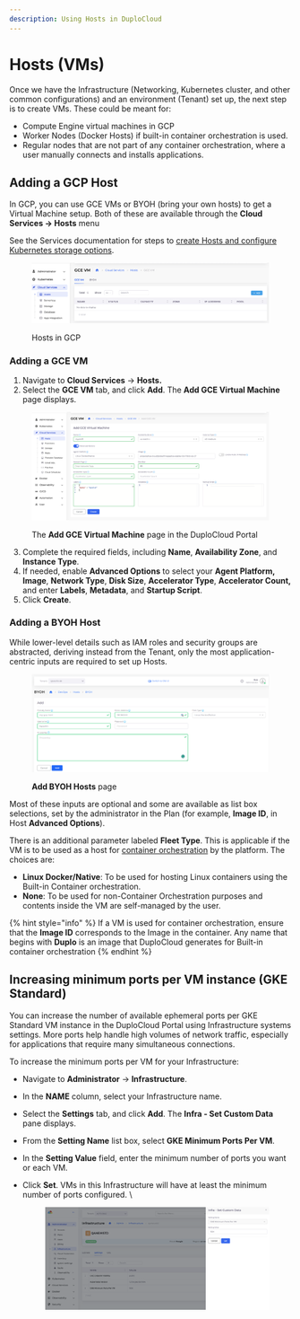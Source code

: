 ```yaml
---
description: Using Hosts in DuploCloud
---
```


# Hosts (VMs)

Once we have the Infrastructure (Networking, Kubernetes cluster, and other common configurations) and an environment (Tenant) set up, the next step is to create VMs. These could be meant for:

* Compute Engine virtual machines in GCP
* Worker Nodes (Docker Hosts) if built-in container orchestration is used.
* Regular nodes that are not part of any container orchestration, where a user manually connects and installs applications.&#x20;

## Adding a GCP Host <a href="#id-3-toc-title" id="id-3-toc-title"></a>

In GCP, you can use GCE VMs or BYOH (bring your own hosts) to get a Virtual Machine setup. Both of these are available through the **Cloud Services -> Hosts** menu

See the Services documentation for steps to [create Hosts and configure Kubernetes storage options](../gcp-services/containers/).&#x20;

<div align="left">

<figure><img src="../../.gitbook/assets/Screenshot 2024-02-12 at 5.21.26 PM.png" alt=""><figcaption><p>Hosts in GCP</p></figcaption></figure>

</div>

### Adding a GCE VM

1. Navigate to **Cloud Services** -> **Hosts.**&#x20;
2. Select the **GCE VM** tab, and click **Add**. The **Add GCE Virtual Machine** page displays.

<figure><img src="../../.gitbook/assets/disk size.png" alt=""><figcaption><p>The <strong>Add GCE Virtual Machine</strong> page in the DuploCloud Portal</p></figcaption></figure>

3. Complete the required fields, including **Name**, **Availability Zone**, and **Instance Type**.&#x20;
4. If needed, enable **Advanced Options** to select your **Agent Platform, Image**, **Network Type**, **Disk Size**, **Accelerator Type**, **Accelerator Count,** and enter **Labels**, **Metadata**, and **Startup Script**.
5. Click **Create**.&#x20;

### Adding a BYOH Host

While lower-level details such as IAM roles and security groups are abstracted, deriving instead from the Tenant, only the most application-centric inputs are required to set up Hosts.&#x20;

<div align="left">

<figure><img src="../../.gitbook/assets/GCP_HOSTS_Add_BYOH.png" alt=""><figcaption><p><strong>Add BYOH Hosts</strong> page </p></figcaption></figure>

</div>

Most of these inputs are optional and some are available as list box selections, set by the administrator in the Plan (for example, **Image ID**, in Host **Advanced Options**).&#x20;

There is an additional parameter labeled **Fleet Type**. This is applicable if the VM is to be used as a host for [container orchestration](../container-deployments/container-orchestrators.md) by the platform. The choices are:

* **Linux Docker/Native**: To be used for hosting Linux containers using the Built-in Container orchestration.      &#x20;
* **None**: To be used for non-Container Orchestration purposes and contents inside the VM are self-managed by the user.

{% hint style="info" %}
If a VM is used for container orchestration, ensure that the **Image ID** corresponds to the Image in the container. Any name that begins with **Duplo** is an image that DuploCloud generates for Built-in container orchestration &#x20;
{% endhint %}

## Increasing minimum ports per VM instance (GKE Standard)

You can increase the number of available ephemeral ports per GKE Standard VM instance in the DuploCloud Portal using Infrastructure systems settings. More ports help handle high volumes of network traffic, especially for applications that require many simultaneous connections.

To increase the minimum ports per VM for your Infrastructure:&#x20;

* Navigate to **Administrator** -> **Infrastructure**.
* In the **NAME** column, select your Infrastructure name.&#x20;
* Select the **Settings** tab, and click **Add**. The **Infra - Set Custom Data** pane displays.
* From the **Setting Name** list box, select **GKE Minimum Ports Per VM**.&#x20;
* In the **Setting Value** field, enter the minimum number of ports you want or each VM.&#x20;
*   Click **Set**. VMs in this Infrastructure will have at least the minimum number of ports configured. \


    <figure><img src="../../.gitbook/assets/minimum ports per VM.png" alt=""><figcaption></figcaption></figure>
